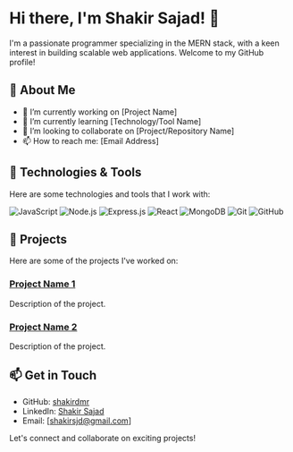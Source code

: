 # Hi there, I'm Shakir Sajad! 👋

I'm a passionate programmer specializing in the MERN stack, with a keen interest in building scalable web applications. Welcome to my GitHub profile!

## 🚀 About Me

- 🔭 I’m currently working on [Project Name]
- 🌱 I’m currently learning [Technology/Tool Name]
- 👯 I’m looking to collaborate on [Project/Repository Name]
- 📫 How to reach me: [Email Address]

## 🔧 Technologies & Tools

Here are some technologies and tools that I work with:

![JavaScript](https://img.shields.io/badge/-JavaScript-black?style=flat-square&logo=javascript)
![Node.js](https://img.shields.io/badge/-Node.js-black?style=flat-square&logo=node.js)
![Express.js](https://img.shields.io/badge/-Express.js-black?style=flat-square&logo=express)
![React](https://img.shields.io/badge/-React-black?style=flat-square&logo=react)
![MongoDB](https://img.shields.io/badge/-MongoDB-black?style=flat-square&logo=mongodb)
![Git](https://img.shields.io/badge/-Git-black?style=flat-square&logo=git)
![GitHub](https://img.shields.io/badge/-GitHub-181717?style=flat-square&logo=github)

## 📂 Projects

Here are some of the projects I've worked on:

### [Project Name 1](link-to-project-1)
Description of the project.

### [Project Name 2](link-to-project-2)
Description of the project.


## 📫 Get in Touch

- GitHub: [shakirdmr](https://github.com/shakirdmr)
- LinkedIn: [Shakir Sajad]([https://www.linkedin.com/in/your-profile/](https://www.linkedin.com/in/shakirdmr/))
- Email: [shakirsjd@gmail.com]

Let's connect and collaborate on exciting projects!
